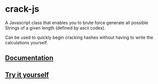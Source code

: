 # crack-js

A Javascript class that enables you to brute force generate all possible Strings of a given length (defined by ascii codes).

Can be used to quickly begin cracking hashes without having to write the calculations yourself.

## [Documentation](https://github.com/ColonelParrot/crack-js/blob/main/doc/documentation.md)

## [Try it yourself](https://jsfiddle.net/ColonelParrot/ax1wqymn/7/)
